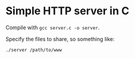 # Simple HTTP server in C

Compile with <code>gcc server.c -o server</code>.

Specify the files to share, so something like:

<code>./server /path/to/www</code>
